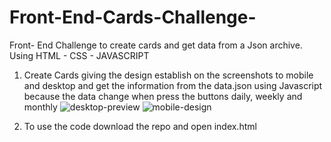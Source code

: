 # Front-End-Cards-Challenge-
Front- End Challenge to create cards and get data from a Json archive. Using HTML - CSS - JAVASCRIPT

1. Create Cards giving the design establish on the screenshots to mobile and desktop and get the information from the data.json using Javascript because the data change when press the buttons daily, weekly and monthly
![desktop-preview](https://user-images.githubusercontent.com/32989826/190878181-ee109f52-e9ea-4901-ab25-cc1b03fdb280.jpg)
![mobile-design](https://user-images.githubusercontent.com/32989826/190878190-400a5c37-39df-4f10-9ef0-eaa9fda49640.jpg)

2. To use the code download the repo and open index.html
